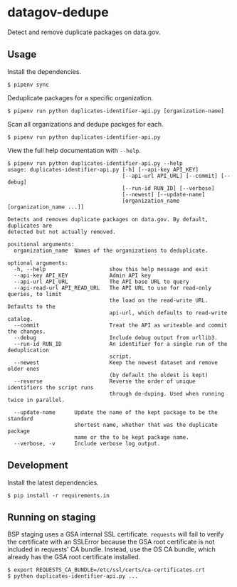 # datagov-dedupe

Detect and remove duplicate packages on data.gov.


## Usage

Install the dependencies.

    $ pipenv sync

Deduplicate packages for a specific organization.

    $ pipenv run python duplicates-identifier-api.py [organization-name]

Scan all organizations and dedupe packges for each.

    $ pipenv run python duplicates-identifier-api.py

View the full help documentation with `--help`.

```
$ pipenv run python duplicates-identifier-api.py --help
usage: duplicates-identifier-api.py [-h] [--api-key API_KEY]
                                    [--api-url API_URL] [--commit] [--debug]
                                    [--run-id RUN_ID] [--verbose]
                                    [--newest] [--update-name]
                                    [organization_name [organization_name ...]]

Detects and removes duplicate packages on data.gov. By default, duplicates are
detected but not actually removed.

positional arguments:
  organization_name  Names of the organizations to deduplicate.

optional arguments:
  -h, --help                    show this help message and exit
  --api-key API_KEY             Admin API key
  --api-url API_URL             The API base URL to query
  --api-read-url API_READ_URL   The API URL to use for read-only queries, to limit
                                the load on the read-write URL. Defaults to the
                                api-url, which defaults to read-write catalog.
  --commit                      Treat the API as writeable and commit the changes.
  --debug                       Include debug output from urllib3.
  --run-id RUN_ID               An identifier for a single run of the deduplication
                                script.
  --newest                      Keep the newest dataset and remove older ones 
                                (by default the oldest is kept)
  --reverse                     Reverse the order of unique identifiers the script runs
                                through de-duping. Used when running twice in parallel.
  
  --update-name      Update the name of the kept package to be the standard
                     shortest name, whether that was the duplicate package
                     name or the to be kept package name.
  --verbose, -v      Include verbose log output.
```


## Development

Install the latest dependencies.

    $ pip install -r requirements.in


## Running on staging

BSP staging uses a GSA internal SSL certificate. `requests` will fail to verify
the certificate with an SSLError because the GSA root certificate is not
included in requests' CA bundle. Instead, use the OS CA bundle, which already
has the GSA root certificate installed.

    $ export REQUESTS_CA_BUNDLE=/etc/ssl/certs/ca-certificates.crt
    $ python duplicates-identifier-api.py ...
